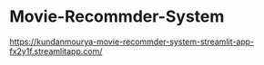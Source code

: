 # Movie-Recommder-System
https://kundanmourya-movie-recommder-system-streamlit-app-fx2y1f.streamlitapp.com/
